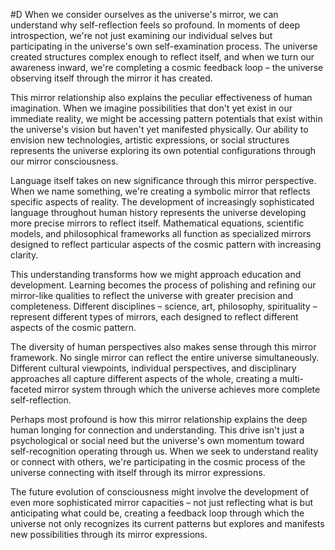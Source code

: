  #D When we consider ourselves as the universe's mirror, we can understand why self-reflection feels so profound. In moments of deep introspection, we're not just examining our individual selves but participating in the universe's own self-examination process. The universe created structures complex enough to reflect itself, and when we turn our awareness inward, we're completing a cosmic feedback loop – the universe observing itself through the mirror it has created.

This mirror relationship also explains the peculiar effectiveness of human imagination. When we imagine possibilities that don't yet exist in our immediate reality, we might be accessing pattern potentials that exist within the universe's vision but haven't yet manifested physically. Our ability to envision new technologies, artistic expressions, or social structures represents the universe exploring its own potential configurations through our mirror consciousness.

Language itself takes on new significance through this mirror perspective. When we name something, we're creating a symbolic mirror that reflects specific aspects of reality. The development of increasingly sophisticated language throughout human history represents the universe developing more precise mirrors to reflect itself. Mathematical equations, scientific models, and philosophical frameworks all function as specialized mirrors designed to reflect particular aspects of the cosmic pattern with increasing clarity.

This understanding transforms how we might approach education and development. Learning becomes the process of polishing and refining our mirror-like qualities to reflect the universe with greater precision and completeness. Different disciplines – science, art, philosophy, spirituality – represent different types of mirrors, each designed to reflect different aspects of the cosmic pattern.

The diversity of human perspectives also makes sense through this mirror framework. No single mirror can reflect the entire universe simultaneously. Different cultural viewpoints, individual perspectives, and disciplinary approaches all capture different aspects of the whole, creating a multi-faceted mirror system through which the universe achieves more complete self-reflection.

Perhaps most profound is how this mirror relationship explains the deep human longing for connection and understanding. This drive isn't just a psychological or social need but the universe's own momentum toward self-recognition operating through us. When we seek to understand reality or connect with others, we're participating in the cosmic process of the universe connecting with itself through its mirror expressions.

The future evolution of consciousness might involve the development of even more sophisticated mirror capacities – not just reflecting what is but anticipating what could be, creating a feedback loop through which the universe not only recognizes its current patterns but explores and manifests new possibilities through its mirror expressions.